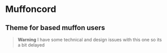 # Muffoncord
## Theme for based muffon users

> **Warning**
> I have some technical and design issues with this one so its a bit delayed